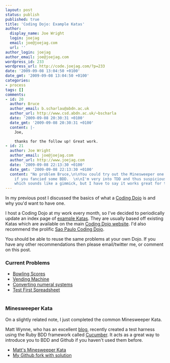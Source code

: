 ```yaml
---
layout: post
status: publish
published: true
title: 'Coding Dojo: Example Katas'
author:
  display_name: Joe Wright
  login: joejag
  email: joe@joejag.com
  url: ''
author_login: joejag
author_email: joe@joejag.com
wordpress_id: 233
wordpress_url: http://code.joejag.com/?p=233
date: '2009-09-08 13:04:50 +0100'
date_gmt: '2009-09-08 13:04:50 +0100'
categories:
- process
tags: []
comments:
- id: 20
  author: Bruce
  author_email: b.scharlau@abdn.ac.uk
  author_url: http://www.csd.abdn.ac.uk/~bscharla
  date: '2009-09-08 20:30:31 +0100'
  date_gmt: '2009-09-08 20:30:31 +0100'
  content: |-
    Joe,

    thanks for the follow up! Great work.
- id: 21
  author: Joe Wright
  author_email: joe@joejag.com
  author_url: http://www.joejag.com
  date: '2009-09-08 22:13:30 +0100'
  date_gmt: '2009-09-08 22:13:30 +0100'
  content: "No problem Bruce,\n\nYou could try out the Minesweeper one with your students
    if you fancied some BDD.  \n\nI'm very into TDD and thus suspicious of anything
    which sounds like a gimmick, but I have to say it works great for this small problem."
---
```

<p>In my previous post I discussed the basics of what a <a href="http:&#47;&#47;code.joejag.com&#47;2009&#47;the-coding-dojo&#47;">Coding Dojo</a> is and why you'd want to have one.  </p>
<p>I host a Coding Dojo at my work every month, so I've decided to periodically update an index page of <a href="http:&#47;&#47;code.joejag.com&#47;coding-dojo-example-katas&#47;">example Katas</a>.  They are usually based off existing Katas which are available on the main <a href="http:&#47;&#47;codingdojo.org&#47;">Coding Dojo website</a>.  I'd also recommend the prolific <a href="http:&#47;&#47;translate.google.com&#47;translate?hl=en&sl=pt&u=http:&#47;&#47;www.dojosp.org&#47;&ei=9k-mSrS6MoKanwO59rH0Dw&sa=X&oi=translate&resnum=4&ct=result&prev=&#47;search%3Fq%3Ddojosp%26hl%3Den%26client%3Dfirefox-a%26rls%3Dorg.mozilla:en-GB:official%26hs%3DTN0">Sao Paulo Coding Dojo</a>.</p>
<p>You should be able to reuse the same problems at your own Dojo.  If you have any other recommendations then please email&#47;twitter me, or comment on this post.</p>
<h3>Current Problems</h3></p>
<ul>
<li><a href="http:&#47;&#47;code.joejag.com&#47;coding-dojo-bowling-scores&#47;">Bowling Scores</a></li>
<li><a href="http:&#47;&#47;code.joejag.com&#47;coding-dojo-vending-machine&#47;">Vending Machine</a></li>
<li><a href="http:&#47;&#47;code.joejag.com&#47;coding-dojo-converting-between-different-numeral-systems&#47;">Converting numeral systems</a></li>
<li><a href="http:&#47;&#47;code.joejag.com&#47;coding-dojo-test-first-spreadsheet&#47;">Test First Spreadsheet</a></li><br />
</ul></p>
<h3>Minesweeper Kata</h3></p>
<p>On a slightly related note, I just completed the common Minesweeper Kata.  </p>
<p>Matt Wynne, who has an excellent <a href="http:&#47;&#47;blog.mattwynne.net&#47;">blog</a>, recently created a test harness using the Ruby BDD framework called <a href="http:&#47;&#47;cukes.info&#47;">Cucumber</a>.  It acts as a great way to introduce you to BDD and Github if you haven't used them before.</p>
<ul>
<li><a href="http:&#47;&#47;github.com&#47;mattwynne&#47;kata-minesweeper&#47;tree&#47;master">Matt's Minesweeper Kata</a></li>
<li><a href="http:&#47;&#47;github.com&#47;joejag&#47;kata-minesweeper&#47;tree&#47;412433d53970cc6b052cad5235970ea0d6c3154d&#47;lib">My Github fork with solution</a></li><br />
</ul></p>
